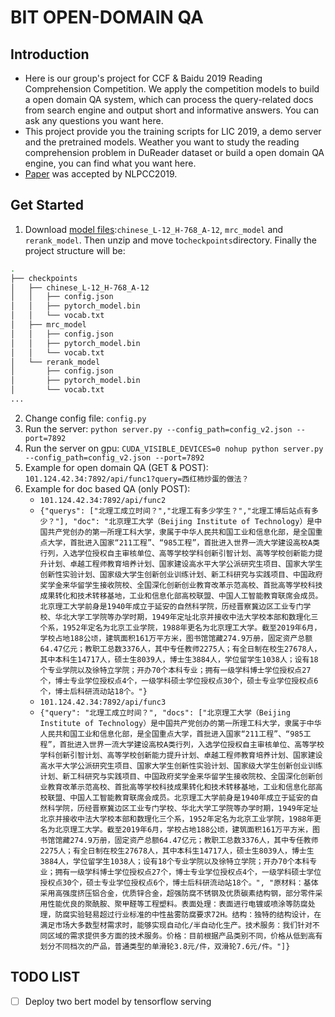 # BIT OPEN-DOMAIN QA

## Introduction
* Here is our group's project for CCF & Baidu 2019 Reading Comprehension Competition. We apply the competition models to build a open domain QA system, which can process the query-related docs from search engine and output short and informative answers. You can ask any questions you want here. 
* This project provide you the training scripts for LIC 2019, a demo server and the pretrained models. Weather you want to study the reading comprehension problem in DuReader dataset or build a open domain QA engine, you can find what you want here.
* [Paper](http://tcci.ccf.org.cn/conference/2019/papers/EV12.pdf) was accepted by NLPCC2019.

## Get Started
1. Download [model files](https://drive.google.com/open?id=1EsRZjUDlXRifYOjZhfjdhQYPHyuPE5dN):`chinese_L-12_H-768_A-12`, `mrc_model` and `rerank_model`. Then unzip and move to`checkpoints`directory. Finally the project structure will be:
```bash
.
├── checkpoints
│   ├── chinese_L-12_H-768_A-12
│   │   ├── config.json
│   │   ├── pytorch_model.bin
│   │   └── vocab.txt
│   ├── mrc_model
│   │   ├── config.json
│   │   ├── pytorch_model.bin
│   │   └── vocab.txt
│   └── rerank_model
│       ├── config.json
│       ├── pytorch_model.bin
│       └── vocab.txt
...
```
2. Change config file: `config.py`
3. Run the server: `python server.py --config_path=config_v2.json --port=7892`
4. Run the server on gpu: `CUDA_VISIBLE_DEVICES=0 nohup python server.py --config_path=config_v2.json --port=7892`
5. Example for open domain QA (GET & POST): `101.124.42.34:7892/api/func1?query=西红柿炒蛋的做法？`
6. Example for doc based QA (only POST): 
    * `101.124.42.34:7892/api/func2`
    * ```{"querys": ["北理工成立时间？","北理工有多少学生？","北理工博后站点有多少？"], "doc": "北京理工大学（Beijing Institute of Technology）是中国共产党创办的第一所理工科大学，隶属于中华人民共和国工业和信息化部，是全国重点大学，首批进入国家“211工程”、“985工程”，首批进入世界一流大学建设高校A类行列，入选学位授权自主审核单位、高等学校学科创新引智计划、高等学校创新能力提升计划、卓越工程师教育培养计划、国家建设高水平大学公派研究生项目、国家大学生创新性实验计划、国家级大学生创新创业训练计划、新工科研究与实践项目、中国政府奖学金来华留学生接收院校、全国深化创新创业教育改革示范高校、首批高等学校科技成果转化和技术转移基地，工业和信息化部高校联盟、中国人工智能教育联席会成员。北京理工大学前身是1940年成立于延安的自然科学院，历经晋察冀边区工业专门学校、华北大学工学院等办学时期，1949年定址北京并接收中法大学校本部和数理化三个系，1952年定名为北京工业学院，1988年更名为北京理工大学。截至2019年6月，学校占地188公顷，建筑面积161万平方米，图书馆馆藏274.9万册，固定资产总额64.47亿元；教职工总数3376人，其中专任教师2275人；有全日制在校生27678人，其中本科生14717人，硕士生8039人，博士生3884人，学位留学生1038人；设有18个专业学院以及徐特立学院；开办70个本科专业；拥有一级学科博士学位授权点27个，博士专业学位授权点4个，一级学科硕士学位授权点30个，硕士专业学位授权点6个，博士后科研流动站18个。"}```
    * `101.124.42.34:7892/api/func3`
    * ```{"query": "北理工成立时间？", "docs": ["北京理工大学（Beijing Institute of Technology）是中国共产党创办的第一所理工科大学，隶属于中华人民共和国工业和信息化部，是全国重点大学，首批进入国家“211工程”、“985工程”，首批进入世界一流大学建设高校A类行列，入选学位授权自主审核单位、高等学校学科创新引智计划、高等学校创新能力提升计划、卓越工程师教育培养计划、国家建设高水平大学公派研究生项目、国家大学生创新性实验计划、国家级大学生创新创业训练计划、新工科研究与实践项目、中国政府奖学金来华留学生接收院校、全国深化创新创业教育改革示范高校、首批高等学校科技成果转化和技术转移基地，工业和信息化部高校联盟、中国人工智能教育联席会成员。北京理工大学前身是1940年成立于延安的自然科学院，历经晋察冀边区工业专门学校、华北大学工学院等办学时期，1949年定址北京并接收中法大学校本部和数理化三个系，1952年定名为北京工业学院，1988年更名为北京理工大学。截至2019年6月，学校占地188公顷，建筑面积161万平方米，图书馆馆藏274.9万册，固定资产总额64.47亿元；教职工总数3376人，其中专任教师2275人；有全日制在校生27678人，其中本科生14717人，硕士生8039人，博士生3884人，学位留学生1038人；设有18个专业学院以及徐特立学院；开办70个本科专业；拥有一级学科博士学位授权点27个，博士专业学位授权点4个，一级学科硕士学位授权点30个，硕士专业学位授权点6个，博士后科研流动站18个。", "原材料：基体采用高强度挤压铝合金，优质锌合金，超强防腐不锈钢及优质碳素结构钢，部分零件采用性能优良的聚酰胺、聚甲醛等工程塑料。表面处理：表面进行电镀或喷涂等防腐处理，防腐实验轻易超过行业标准的中性盐雾防腐要求72H。结构：独特的结构设计，在满足市场大多数型材需求时，能够实现自动化/半自动化生产。技术服务：我们针对不同区域的需求提供多方面的技术服务。价格：目前根据产品类别不同，价格从低到高有划分不同档次的产品，普通类型的单滑轮3.8元/件，双滑轮7.6元/件。"]}```


## TODO LIST
- [ ] Deploy two bert model by tensorflow serving
